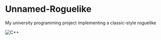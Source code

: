 # Unnamed-Roguelike
My university programming project implementing a classic-style roguelike

![C++](https://img.shields.io/badge/c++-%2300599C.svg?style=for-the-badge&logo=c%2B%2B&logoColor=white)

